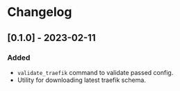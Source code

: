 # Changelog


## [0.1.0] - 2023-02-11
### Added
- `validate_traefik` command to validate passed config.
- Utility for downloading latest traefik schema.
